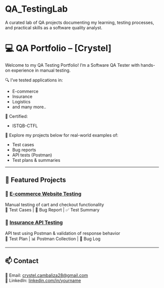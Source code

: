 # QA_TestingLab
A curated lab of QA projects documenting my learning, testing processes, and practical skills as a software quality analyst.

# 💻 QA Portfolio – [Crystel]

Welcome to my QA Testing Portfolio! I’m a Software QA Tester with hands-on experience in manual testing.

🔍 I’ve tested applications in:
- E-commerce
- Insurance
- Logistics
- and many more..

📜 Certified:
- ISTQB-CTFL

📁 Explore my projects below for real-world examples of:
- Test cases
- Bug reports
- API tests (Postman)
- Test plans & summaries

---

## 🔗 Featured Projects

### 🛒 [E-commerce Website Testing](./projects/ecommerce-testing)
Manual testing of cart and checkout functionality  
📄 Test Cases | 🐞 Bug Report | ✅ Test Summary

### 🏦 [Insurance API Testing](./projects/insurance-api-testing)
API test using Postman & validation of response behavior  
📄 Test Plan | 📊 Postman Collection | 🐞 Bug Log

---

## 📫 Contact

📧 Email: crystel.cambaliza28@gmail.com  
🔗 LinkedIn: [linkedin.com/in/yourname](https://linkedin.com/in/yourname)
